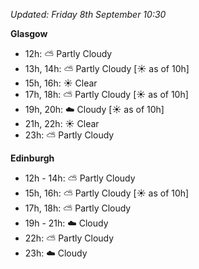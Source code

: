 *Updated: Friday 8th September 10:30*

**Glasgow**

* 12h: :partly_sunny: Partly Cloudy
* 13h, 14h: :partly_sunny: Partly Cloudy [:sunny: as of 10h]
* 15h, 16h: :sunny: Clear
* 17h, 18h: :partly_sunny: Partly Cloudy [:sunny: as of 10h]
* 19h, 20h: :cloud: Cloudy [:sunny: as of 10h]
* 21h, 22h: :sunny: Clear
* 23h: :partly_sunny: Partly Cloudy

**Edinburgh**

* 12h - 14h: :partly_sunny: Partly Cloudy
* 15h, 16h: :partly_sunny: Partly Cloudy [:sunny: as of 10h]
* 17h, 18h: :partly_sunny: Partly Cloudy
* 19h - 21h: :cloud: Cloudy
* 22h: :partly_sunny: Partly Cloudy
* 23h: :cloud: Cloudy
